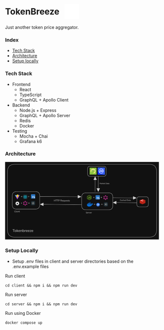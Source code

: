 <h1 style="display:flex; flex-direction:row; gap:1rem; align-items:center; justify-items:center;"> TokenBreeze <img src="./client/public/waves.svg"/></h1>
Just another token price aggregator.

### Index

- [Tech Stack](#tech-stack)
- [Architecture](#architecture)
- [Setup locally](#setup-locally)

### Tech Stack

- Frontend
  - React
  - TypeScript
  - GraphQL + Apollo Client
- Backend
  - Node.js + Express
  - GraphQL + Apollo Server
  - Redis
  - Docker
- Testing
  - Mocha + Chai
  - Grafana k6

### Architecture

![architecture](./client/public/tokenbreeze_arch.png)

### Setup Locally

- Setup .env files in client and server directories based on the .env.example files

Run client

```
cd client && npm i && npm run dev
```

Run server

```
cd server && npm i && npm run dev
```

Run using Docker

```
docker compose up
```

